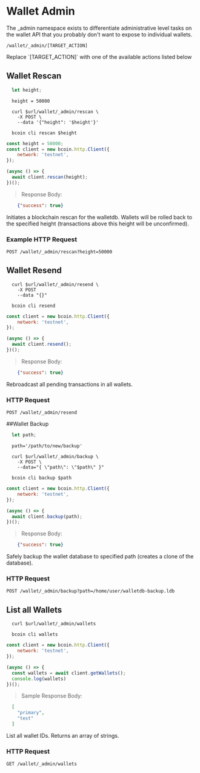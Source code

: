 # Wallet Admin
The _admin namespace exists to differentiate administrative level tasks on the wallet API that you probably don't want to expose to individual wallets. 

`/wallet/_admin/[TARGET_ACTION]`

<aside class="notice">
Replace `[TARGET_ACTION]` with one of the available actions listed below
</aside>

## Wallet Rescan
```javascript
  let height;
```

```shell--vars
  height = 50000
```

```shell--curl
  curl $url/wallet/_admin/rescan \
    -X POST \
    --data '{"height": '$height'}'
```

```shell--cli
  bcoin cli rescan $height
```

```javascript
const height = 50000;
const client = new bcoin.http.Client({
    network: 'testnet',
});

(async () => {
  await client.rescan(height);
})();

```

> Response Body:

```json
    {"success": true}
```

Initiates a blockchain rescan for the walletdb. Wallets will be rolled back to the specified height (transactions above this height will be unconfirmed).

### Example HTTP Request
`POST /wallet/_admin/rescan?height=50000`


## Wallet Resend
```shell--curl
  curl $url/wallet/_admin/resend \
    -X POST 
    --data "{}"
```

```shell--cli
  bcoin cli resend
```

```javascript
const client = new bcoin.http.Client({
    network: 'testnet',
});

(async () => {
  await client.resend();
})();

```

> Response Body:

```json
    {"success": true}
```

Rebroadcast all pending transactions in all wallets.

### HTTP Request 

`POST /wallet/_admin/resend` 

##Wallet Backup
```javascript
  let path;
```

```shell--vars
  path='/path/to/new/backup'
```

```shell--curl
  curl $url/wallet/_admin/backup \
    -X POST \
    --data="{ \"path\": \"$path\" }" 
```

```shell--cli
  bcoin cli backup $path
```

```javascript
const client = new bcoin.http.Client({
    network: 'testnet',
});

(async () => {
  await client.backup(path);
})();

```

> Response Body:

```json
    {"success": true}
```

Safely backup the wallet database to specified path (creates a clone of the database).

### HTTP Request 

`POST /wallet/_admin/backup?path=/home/user/walletdb-backup.ldb` 

## List all Wallets

```shell--curl
  curl $url/wallet/_admin/wallets
```

```shell--cli
  bcoin cli wallets
```

```javascript
const client = new bcoin.http.Client({
    network: 'testnet',
});

(async () => {
  const wallets = await client.getWallets();
  console.log(wallets)
})();

```

> Sample Response Body:

```json
  [
    "primary",
    "test"
  ]
```

List all wallet IDs. Returns an array of strings.

### HTTP Request 

`GET /wallet/_admin/wallets`  